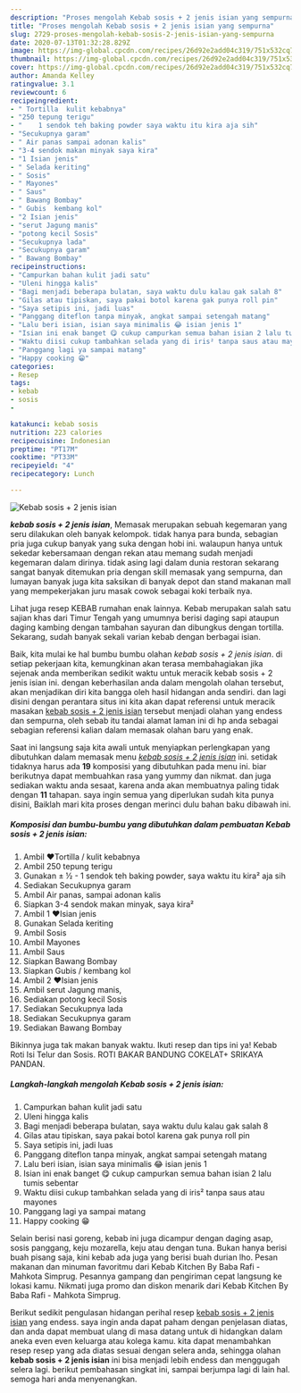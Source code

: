 ```yaml
---
description: "Proses mengolah Kebab sosis + 2 jenis isian yang sempurna"
title: "Proses mengolah Kebab sosis + 2 jenis isian yang sempurna"
slug: 2729-proses-mengolah-kebab-sosis-2-jenis-isian-yang-sempurna
date: 2020-07-13T01:32:28.829Z
image: https://img-global.cpcdn.com/recipes/26d92e2add04c319/751x532cq70/kebab-sosis-2-jenis-isian-foto-resep-utama.jpg
thumbnail: https://img-global.cpcdn.com/recipes/26d92e2add04c319/751x532cq70/kebab-sosis-2-jenis-isian-foto-resep-utama.jpg
cover: https://img-global.cpcdn.com/recipes/26d92e2add04c319/751x532cq70/kebab-sosis-2-jenis-isian-foto-resep-utama.jpg
author: Amanda Kelley
ratingvalue: 3.1
reviewcount: 6
recipeingredient:
- " Tortilla  kulit kebabnya"
- "250 tepung terigu"
- "    1 sendok teh baking powder saya waktu itu kira aja sih"
- "Secukupnya garam"
- " Air panas sampai adonan kalis"
- "3-4 sendok makan minyak saya kira"
- "1 Isian jenis"
- " Selada keriting"
- " Sosis"
- " Mayones"
- " Saus"
- " Bawang Bombay"
- " Gubis  kembang kol"
- "2 Isian jenis"
- "serut Jagung manis"
- "potong kecil Sosis"
- "Secukupnya lada"
- "Secukupnya garam"
- " Bawang Bombay"
recipeinstructions:
- "Campurkan bahan kulit jadi satu"
- "Uleni hingga kalis"
- "Bagi menjadi beberapa bulatan, saya waktu dulu kalau gak salah 8"
- "Gilas atau tipiskan, saya pakai botol karena gak punya roll pin"
- "Saya setipis ini, jadi luas"
- "Panggang diteflon tanpa minyak, angkat sampai setengah matang"
- "Lalu beri isian, isian saya minimalis 😂 isian jenis 1"
- "Isian ini enak banget 😋 cukup campurkan semua bahan isian 2 lalu tumis sebentar"
- "Waktu diisi cukup tambahkan selada yang di iris² tanpa saus atau mayones"
- "Panggang lagi ya sampai matang"
- "Happy cooking 😁"
categories:
- Resep
tags:
- kebab
- sosis
- 

katakunci: kebab sosis  
nutrition: 223 calories
recipecuisine: Indonesian
preptime: "PT17M"
cooktime: "PT33M"
recipeyield: "4"
recipecategory: Lunch

---
```



![Kebab sosis + 2 jenis isian](https://img-global.cpcdn.com/recipes/26d92e2add04c319/751x532cq70/kebab-sosis-2-jenis-isian-foto-resep-utama.jpg)

<b><i>kebab sosis + 2 jenis isian</i></b>, Memasak merupakan sebuah kegemaran yang seru dilakukan oleh banyak kelompok. tidak hanya para bunda, sebagian pria juga cukup banyak yang suka dengan hobi ini. walaupun hanya untuk sekedar kebersamaan dengan rekan atau memang sudah menjadi kegemaran dalam dirinya. tidak asing lagi dalam dunia restoran sekarang sangat banyak ditemukan pria dengan skill memasak yang sempurna, dan lumayan banyak juga kita saksikan di banyak depot dan stand makanan mall yang mempekerjakan juru masak cowok sebagai koki terbaik nya.

Lihat juga resep KEBAB rumahan enak lainnya. Kebab merupakan salah satu sajian khas dari Timur Tengah yang umumnya berisi daging sapi ataupun daging kambing dengan tambahan sayuran dan dibungkus dengan tortilla. Sekarang, sudah banyak sekali varian kebab dengan berbagai isian.

Baik, kita mulai ke hal bumbu bumbu olahan <i>kebab sosis + 2 jenis isian</i>. di setiap pekerjaan kita, kemungkinan akan terasa membahagiakan jika sejenak anda memberikan sedikit waktu untuk meracik kebab sosis + 2 jenis isian ini. dengan keberhasilan anda dalam mengolah olahan tersebut, akan menjadikan diri kita bangga oleh hasil hidangan anda sendiri. dan lagi disini dengan perantara situs ini kita akan dapat referensi untuk meracik masakan <u>kebab sosis + 2 jenis isian</u> tersebut menjadi olahan yang endess dan sempurna, oleh sebab itu tandai alamat laman ini di hp anda sebagai sebagian referensi kalian dalam memasak olahan baru yang enak.


Saat ini langsung saja kita awali untuk menyiapkan perlengkapan yang dibutuhkan dalam memasak menu <u><i>kebab sosis + 2 jenis isian</i></u> ini. setidak tidaknya harus ada <b>19</b> komposisi yang dibutuhkan pada menu ini. biar berikutnya dapat membuahkan rasa yang yummy dan nikmat. dan juga sediakan waktu anda sesaat, karena anda akan membuatnya paling tidak dengan <b>11</b> tahapan. saya ingin semua yang diperlukan sudah kita punya disini, Baiklah mari kita proses dengan merinci dulu bahan baku dibawah ini.

<!--inarticleads1-->

##### Komposisi dan bumbu-bumbu yang dibutuhkan dalam pembuatan Kebab sosis + 2 jenis isian:

1. Ambil  ❤Tortilla / kulit kebabnya
1. Ambil 250 tepung terigu
1. Gunakan  ± ½ - 1 sendok teh baking powder, saya waktu itu kira² aja sih
1. Sediakan Secukupnya garam
1. Ambil  Air panas, sampai adonan kalis
1. Siapkan 3-4 sendok makan minyak, saya kira²
1. Ambil 1 ❤Isian jenis
1. Gunakan  Selada keriting
1. Ambil  Sosis
1. Ambil  Mayones
1. Ambil  Saus
1. Siapkan  Bawang Bombay
1. Siapkan  Gubis / kembang kol
1. Ambil 2 ❤Isian jenis
1. Ambil serut Jagung manis,
1. Sediakan potong kecil Sosis
1. Sediakan Secukupnya lada
1. Sediakan Secukupnya garam
1. Sediakan  Bawang Bombay


Bikinnya juga tak makan banyak waktu. Ikuti resep dan tips ini ya! Kebab Roti Isi Telur dan Sosis. ROTI BAKAR BANDUNG COKELAT+ SRIKAYA PANDAN. 

<!--inarticleads2-->

##### Langkah-langkah mengolah Kebab sosis + 2 jenis isian:

1. Campurkan bahan kulit jadi satu
1. Uleni hingga kalis
1. Bagi menjadi beberapa bulatan, saya waktu dulu kalau gak salah 8
1. Gilas atau tipiskan, saya pakai botol karena gak punya roll pin
1. Saya setipis ini, jadi luas
1. Panggang diteflon tanpa minyak, angkat sampai setengah matang
1. Lalu beri isian, isian saya minimalis 😂 isian jenis 1
1. Isian ini enak banget 😋 cukup campurkan semua bahan isian 2 lalu tumis sebentar
1. Waktu diisi cukup tambahkan selada yang di iris² tanpa saus atau mayones
1. Panggang lagi ya sampai matang
1. Happy cooking 😁


Selain berisi nasi goreng, kebab ini juga dicampur dengan daging asap, sosis panggang, keju mozarella, keju atau dengan tuna. Bukan hanya berisi buah pisang saja, kini kebab ada juga yang berisi buah durian lho. Pesan makanan dan minuman favoritmu dari Kebab Kitchen By Baba Rafi - Mahkota Simprug. Pesannya gampang dan pengiriman cepat langsung ke lokasi kamu. Nikmati juga promo dan diskon menarik dari Kebab Kitchen By Baba Rafi - Mahkota Simprug. 

Berikut sedikit pengulasan hidangan perihal resep <u>kebab sosis + 2 jenis isian</u> yang endess. saya ingin anda dapat paham dengan penjelasan diatas, dan anda dapat membuat ulang di masa datang untuk di hidangkan dalam aneka even even keluarga atau kolega kamu. kita dapat menambahkan resep resep yang ada diatas sesuai dengan selera anda, sehingga olahan <b>kebab sosis + 2 jenis isian</b> ini bisa menjadi lebih endess dan menggugah selera lagi. berikut pembahasan singkat ini, sampai berjumpa lagi di lain hal. semoga hari anda menyenangkan.
